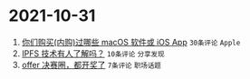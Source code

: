 # 2021-10-31

1. [你们购买(内购)过哪些 macOS 软件或 iOS App](https://www.v2ex.com/t/811834) `30条评论` `Apple`
1. [IPFS 技术有人了解吗？](https://www.v2ex.com/t/811843) `10条评论` `分享发现`
1. [offer 决赛圈，都开奖了](https://www.v2ex.com/t/811836) `7条评论` `职场话题`
